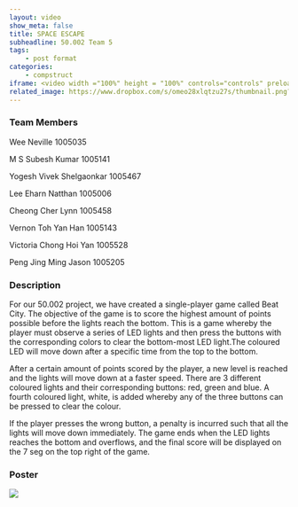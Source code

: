 ```yaml
---
layout: video
show_meta: false
title: SPACE ESCAPE
subheadline: 50.002 Team 5
tags:
    - post format
categories:
    - compstruct
iframe: <video width ="100%" height = "100%" controls="controls" preload="metadata" src="https://www.dropbox.com/s/xv3zr7ozqw8asws/1D%20Checkoff%204_%20Poster%20and%20Video_1D%205_attempt_2022-04-18-23-13-49_CS%201D%20group5%20Space%20Escape%20Video.mp4?raw=1#t=0.5"> Your browser does not support the HTML5 Video element.</video>
related_image: https://www.dropbox.com/s/omeo28xlqtzu27s/thumbnail.png?raw=1
---
```



### Team Members
Wee Neville 1005035    

M S Subesh Kumar 1005141    

Yogesh Vivek Shelgaonkar 1005467    

Lee Eharn Natthan 1005006    

Cheong Cher Lynn 1005458    

Vernon Toh Yan Han 1005143    

Victoria Chong Hoi Yan 1005528    

Peng Jing Ming Jason 1005205    


### Description

For our 50.002 project, we have created a single-player game called Beat City. The objective of the game is to score the highest amount of points possible before the lights reach the bottom. This is a game whereby the player must observe a series of LED lights and then press the buttons with the corresponding colors to clear the bottom-most LED light.The coloured LED will move down after a specific time from the top to the bottom. 

After a certain amount of points scored by the player, a new level is reached and the lights will move down at a faster speed. There are 3 different coloured lights and their corresponding buttons: red, green and blue. A fourth coloured light, white, is added whereby any of the three buttons can be pressed to clear the colour. 

If the player presses the wrong button, a penalty is incurred such that all the lights will move down immediately. The game ends when the LED lights reaches the bottom and overflows, and the final score will be displayed on the 7 seg on the top right of the game.

### Poster

<img src="https://www.dropbox.com/s/8wdfniuvnb7l4in/1D%20Checkoff%204_%20Poster%20and%20Video_1D%205_attempt_2022-04-18-23-13-49_CS%201D%20group5%20Space%20Escape%20Poster.png?raw=1"/>
